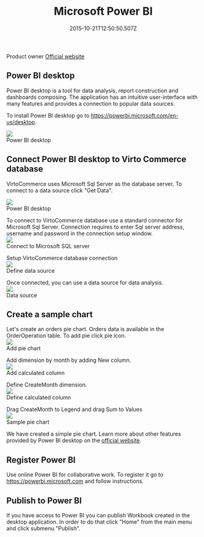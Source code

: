 ﻿---
title: Microsoft Power BI
description: The article describes reporting in Virto Commerce with Microsoft Power BI
layout: docs
date: 2015-10-21T12:50:50.507Z
priority: 1
---
Product owner <a href="https://powerbi.microsoft.com/" rel="nofollow">Official website</a>

## Power BI desktop

Power BI desktop is a tool for data analysis, report construction and dashboards composing. The application has an intuitive user-interface with many features and provides a connection to popular data sources.

To install Power BI desktop go to <a href="https://powerbi.microsoft.com/en-us/desktop" rel="nofollow">https://powerbi.microsoft.com/en-us/desktop</a>.

![](../../assets/images/docs/worddavf5055a891e93f0f08ed37d42b8bf8ee1.png)  
Power BI desktop

## Connect Power BI desktop to Virto Commerce database

VirtoCommerce uses Microsoft Sql Server as the database server. To connect to a data source click "Get Data".

![](../../assets/images/docs/worddav7c7da7390238dba039e2f65cc4f90a5b.png)  
Power BI desktop

To connect to VirtoCommerce database use a standard connector for Microsoft Sql Server. Connection requires to enter Sql server address, username and password in the connection setup window.   
![](../../assets/images/docs/worddav45a195ab6458d51b1d1898ae916c6e36.png)  
Connect to Microsoft SQL server

Setup VirtoCommerce database connection  
![](../../assets/images/docs/worddavc8913bc221cba585c843e9e9006c2c1c.png)  
Define data source

Once connected, you can use a data source for data analysis.  
![](../../assets/images/docs/worddav263b861867bf982f71525fad3021e89c.png)  
Data source

## Create a sample chart

Let's create an orders pie chart. Orders data is available in the OrderOperation table. To add pie click pie icon.  
![](../../assets/images/docs/worddav53604d1a0db671c97ad0a31064618665.png)  
Add pie chart

Add dimension by month by adding New column.  
![](../../assets/images/docs/worddav319aca1c1099a0be74a1bf29a2eb1688.png)  
Add calculated column

Define CreateMonth dimension.   
![](../../assets/images/docs/worddavf2427811e67d9fd5592ed1b8f5bc602e.png)  
Define calculated column

Drag CreateMonth to Legend and drag Sum to Values   
![](../../assets/images/docs/worddav9893eaf9a1073ca1ae32a0d10f50d37c.png)  
Sample pie chart

We have created a simple pie chart. Learn more about other features provided by Power BI desktop on the <a href="https://powerbi.microsoft.com" rel="nofollow">official website</a>.

## Register Power BI

Use online Power BI for collaborative work. To register it go to <a href="https://powerbi.microsoft.com" rel="nofollow">https://powerbi.microsoft.com</a> and follow instructions.

## Publish to Power BI

If you have access to Power BI you can publish Workbook created in the desktop application. In order to do that click "Home" from the main menu and click submenu "Publish".
